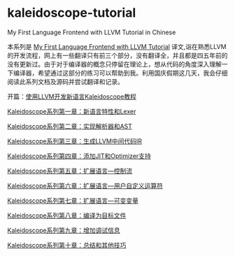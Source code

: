 # kaleidoscope-tutorial
My First Language Frontend with LLVM Tutorial in Chinese

本系列是 [My First Language Frontend with LLVM Tutorial](https://llvm.org/docs/tutorial/MyFirstLanguageFrontend/index.html) 译文,诣在熟悉LLVM的开发流程，网上有一些翻译只有前三个部分，没有翻译全，并且都是四五年前的没有更新过。由于对于编译器的概念只停留在理论上，想从代码的角度深入理解一下编译器，希望通过这部分的练习可以帮助到我。利用国庆假期这几天，我会仔细阅读此系列文档及源码并尝试翻译和记录。

开篇：[使用LLVM开发新语言Kaleidoscope教程](https://github.com/Hanseltu/kaleidoscope-tutorial/blob/master/blog/0.md)

[Kaleidoscope系列第一章：新语言特性和Lexer](https://github.com/Hanseltu/kaleidoscope-tutorial/blob/master/blog/1.md)

[Kaleidoscope系列第二章：实现解析器和AST](https://github.com/Hanseltu/kaleidoscope-tutorial/blob/master/blog/2.md)

[Kaleidoscope系列第三章：生成LLVM中间代码IR](https://github.com/Hanseltu/kaleidoscope-tutorial/blob/master/blog/3.md)

[Kaleidoscope系列第四章：添加JIT和Optimizer支持](https://github.com/Hanseltu/kaleidoscope-tutorial/blob/master/blog/4.md)

[Kaleidoscope系列第五章：扩展语言—控制流](https://github.com/Hanseltu/kaleidoscope-tutorial/blob/master/blog/5.md)

[Kaleidoscope系列第六章：扩展语言—用户自定义运算符](https://github.com/Hanseltu/kaleidoscope-tutorial/blob/master/blog/6.md)

[Kaleidoscope系列第七章：扩展语言—可变变量](https://github.com/Hanseltu/kaleidoscope-tutorial/blob/master/blog/7.md)

[Kaleidoscope系列第八章：编译为目标文件](https://github.com/Hanseltu/kaleidoscope-tutorial/blob/master/blog/8.md)

[Kaleidoscope系列第九章：增加调试信息](https://github.com/Hanseltu/kaleidoscope-tutorial/blob/master/blog/9.md)

[Kaleidoscope系列第十章：总结和其他技巧](https://github.com/Hanseltu/kaleidoscope-tutorial/blob/master/blog/10.md)

